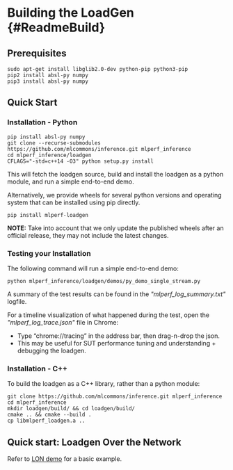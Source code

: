 # Building the LoadGen {#ReadmeBuild}

## Prerequisites

    sudo apt-get install libglib2.0-dev python-pip python3-pip
    pip2 install absl-py numpy
    pip3 install absl-py numpy

## Quick Start
### Installation - Python

    pip install absl-py numpy
    git clone --recurse-submodules https://github.com/mlcommons/inference.git mlperf_inference
    cd mlperf_inference/loadgen
    CFLAGS="-std=c++14 -O3" python setup.py install

This will fetch the loadgen source, build and install the loadgen as a python module, and run a simple end-to-end demo.

Alternatively, we provide wheels for several python versions and operating system that can be installed using pip directly.

    pip install mlperf-loadgen

**NOTE:** Take into account that we only update the published wheels after an official release, they may not include the latest changes.

### Testing your Installation
The following command will run a simple end-to-end demo:

    python mlperf_inference/loadgen/demos/py_demo_single_stream.py

A summary of the test results can be found in the *"mlperf_log_summary.txt"* logfile.

For a timeline visualization of what happened during the test, open the *"mlperf_log_trace.json"* file in Chrome:
* Type “chrome://tracing” in the address bar, then drag-n-drop the json.
* This may be useful for SUT performance tuning and understanding + debugging the loadgen.

### Installation - C++
To build the loadgen as a C++ library, rather than a python module:

    git clone https://github.com/mlcommons/inference.git mlperf_inference
    cd mlperf_inference
    mkdir loadgen/build/ && cd loadgen/build/
    cmake .. && cmake --build .
    cp libmlperf_loadgen.a ..

## Quick start: Loadgen Over the Network

Refer to [LON demo](demos/lon/README.md) for a basic example.
